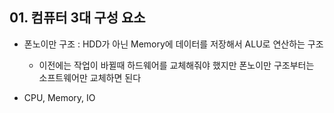 ## 01. 컴퓨터 3대 구성 요소
- 폰노이만 구조 : HDD가 아닌 Memory에 데이터를 저장해서 ALU로 연산하는 구조
    - 이전에는 작업이 바뀔때 하드웨어를 교체해줘야 했지만 폰노이만 구조부터는 소프트웨어만 교체하면 된다

- CPU, Memory, IO


